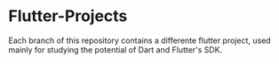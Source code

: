 # Flutter-Projects
Each branch of this repository contains a differente flutter project, used mainly for studying the potential of Dart and Flutter's SDK.
